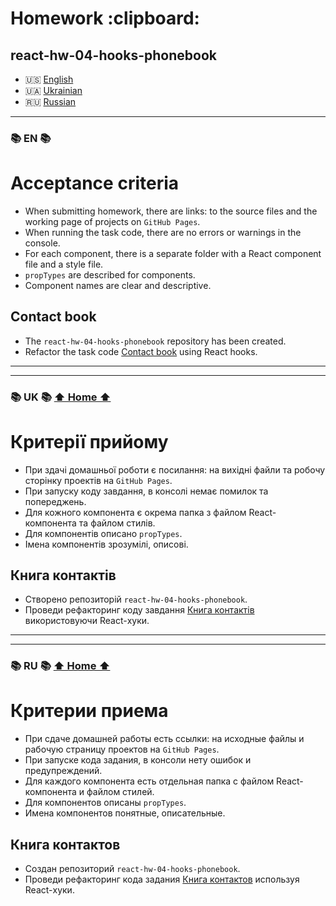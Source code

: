 <h1 id="home">Homework :clipboard:</h1>

## react-hw-04-hooks-phonebook

- 🇺🇸 [English](#en)
- 🇺🇦 [Ukrainian](#uk)
- 🇷🇺 [Russian](#ru)

---

<h3 id="en">📚 EN 📚</h3>

# Acceptance criteria

- When submitting homework, there are links: to the source files and the working
  page of projects on `GitHub Pages`.
- When running the task code, there are no errors or warnings in the console.
- For each component, there is a separate folder with a React component file and
  a style file.
- `propTypes` are described for components.
- Component names are clear and descriptive.

## Contact book

- The `react-hw-04-hooks-phonebook` repository has been created.
- Refactor the task code
  [Contact book](https://github.com/lordponchik/react-hw-03-phonebook) using
  React hooks.

---

---

<h3 id="uk">📚 UK 📚 <a href="#home">⬆ Home ⬆</a></h3>

# Критерії прийому

- При здачі домашньої роботи є посилання: на вихідні файли та робочу сторінку
  проектів на `GitHub Pages`.
- При запуску коду завдання, в консолі немає помилок та попереджень.
- Для кожного компонента є окрема папка з файлом React-компонента та файлом
  стилів.
- Для компонентів описано `propTypes`.
- Імена компонентів зрозумілі, описові.

## Книга контактів

- Створено репозиторій `react-hw-04-hooks-phonebook`.
- Проведи рефакторинг коду завдання
  [Книга контактів](https://github.com/lordponchik/react-hw-03-phonebook)
  використовуючи React-хуки.

---

---

<h3 id="ru">📚 RU 📚 <a href="#home">⬆ Home ⬆</a></h3>

# Критерии приема

- При сдаче домашней работы есть ссылки: на исходные файлы и рабочую страницу
  проектов на `GitHub Pages`.
- При запуске кода задания, в консоли нету ошибок и предупреждений.
- Для каждого компонента есть отдельная папка с файлом React-компонента и файлом
  стилей.
- Для компонентов описаны `propTypes`.
- Имена компонентов понятные, описательные.

## Книга контактов

- Создан репозиторий `react-hw-04-hooks-phonebook`.
- Проведи рефакторинг кода задания
  [Книга контактов](https://github.com/lordponchik/react-hw-03-phonebook)
  используя React-хуки.
